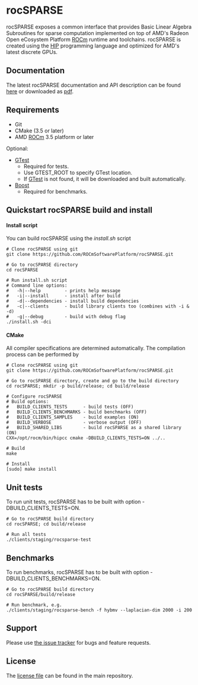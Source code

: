 # rocSPARSE
rocSPARSE exposes a common interface that provides Basic Linear Algebra Subroutines for sparse computation implemented on top of AMD's Radeon Open eCosystem Platform [ROCm][] runtime and toolchains. rocSPARSE is created using the [HIP][] programming language and optimized for AMD's latest discrete GPUs.

## Documentation
The latest rocSPARSE documentation and API description can be found [here][] or downloaded as [pdf][].

## Requirements
* Git
* CMake (3.5 or later)
* AMD [ROCm] 3.5 platform or later

Optional:
* [GTest][]
  * Required for tests.
  * Use GTEST_ROOT to specify GTest location.
  * If [GTest][] is not found, it will be downloaded and built automatically.
* [Boost][]
  * Required for benchmarks.

## Quickstart rocSPARSE build and install

#### Install script
You can build rocSPARSE using the *install.sh* script
```
# Clone rocSPARSE using git
git clone https://github.com/ROCmSoftwarePlatform/rocSPARSE.git

# Go to rocSPARSE directory
cd rocSPARSE

# Run install.sh script
# Command line options:
#   -h|--help         - prints help message
#   -i|--install      - install after build
#   -d|--dependencies - install build dependencies
#   -c|--clients      - build library clients too (combines with -i & -d)
#   -g|--debug        - build with debug flag
./install.sh -dci
```

#### CMake
All compiler specifications are determined automatically. The compilation process can be performed by
```
# Clone rocSPARSE using git
git clone https://github.com/ROCmSoftwarePlatform/rocSPARSE.git

# Go to rocSPARSE directory, create and go to the build directory
cd rocSPARSE; mkdir -p build/release; cd build/release

# Configure rocSPARSE
# Build options:
#   BUILD_CLIENTS_TESTS      - build tests (OFF)
#   BUILD_CLIENTS_BENCHMARKS - build benchmarks (OFF)
#   BUILD_CLIENTS_SAMPLES    - build examples (ON)
#   BUILD_VERBOSE            - verbose output (OFF)
#   BUILD_SHARED_LIBS        - build rocSPARSE as a shared library (ON)
CXX=/opt/rocm/bin/hipcc cmake -DBUILD_CLIENTS_TESTS=ON ../..

# Build
make

# Install
[sudo] make install
```

## Unit tests
To run unit tests, rocSPARSE has to be built with option -DBUILD_CLIENTS_TESTS=ON.
```
# Go to rocSPARSE build directory
cd rocSPARSE; cd build/release

# Run all tests
./clients/staging/rocsparse-test
```

## Benchmarks
To run benchmarks, rocSPARSE has to be built with option -DBUILD_CLIENTS_BENCHMARKS=ON.
```
# Go to rocSPARSE build directory
cd rocSPARSE/build/release

# Run benchmark, e.g.
./clients/staging/rocsparse-bench -f hybmv --laplacian-dim 2000 -i 200
```

## Support
Please use [the issue tracker][] for bugs and feature requests.

## License
The [license file][] can be found in the main repository.

[ROCm]: https://github.com/RadeonOpenCompute/ROCm
[HIP]: https://github.com/GPUOpen-ProfessionalCompute-Tools/HIP/
[GTest]: https://github.com/google/googletest
[Boost]: https://www.boost.org/
[the issue tracker]: https://github.com/ROCmSoftwarePlatform/rocSPARSE/issues
[license file]: https://github.com/ROCmSoftwarePlatform/rocSPARSE
[here]: https://rocsparse.readthedocs.io
[pdf]: https://rocsparse.readthedocs.io/_/downloads/en/master/pdf/
